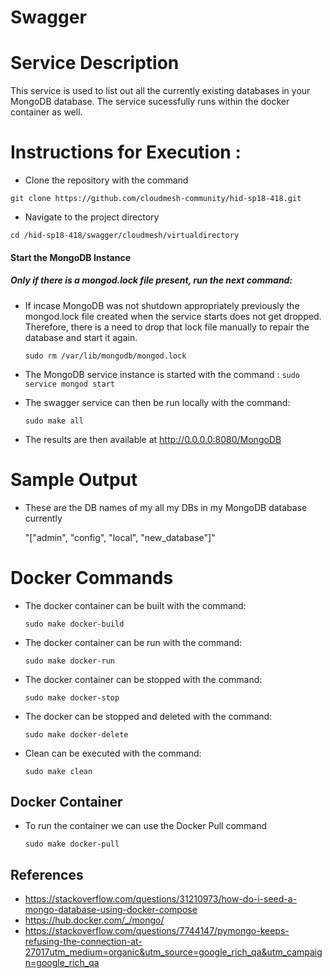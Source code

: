 # Swagger

# Service Description

This service is used to list out all the currently existing databases in your MongoDB database. The service sucessfully
runs within the docker container as well.
 
# Instructions for Execution :

* Clone the repository with the command

`
    git clone https://github.com/cloudmesh-community/hid-sp18-418.git
`  

* Navigate to the project directory

`
    cd /hid-sp18-418/swagger/cloudmesh/virtualdirectory
`

#### Start the MongoDB Instance

##### Only if there is a mongod.lock file present, run the next command:
* If incase MongoDB was not shutdown appropriately previously the mongod.lock file created when the service starts does not get dropped. 
Therefore, there is a need to drop that lock file manually to repair the database and start it again.

    `
    sudo rm /var/lib/mongodb/mongod.lock
    `

* The MongoDB service instance is started with the command :
    `
    sudo service mongod start
    `

* The swagger service can then be run locally with the command: 

    `
    sudo make all
    `  

* The results are then available at http://0.0.0.0:8080/MongoDB  

# Sample Output

* These are the DB names of my all my DBs in my MongoDB database currently

    "[\"admin\", \"config\", \"local\", \"new_database\"]"

# Docker Commands

* The docker container can be built with the command: 

    `
    sudo make docker-build
    `  

* The docker container can be run with the command: 

    `
    sudo make docker-run
    `  

* The docker container can be stopped with the command: 

    `
    sudo make docker-stop
    `  

* The docker can be stopped and deleted with the command: 

    `
    sudo make docker-delete
    `  

* Clean can be executed with the command: 

    `
    sudo make clean
    `  

## Docker Container

* To run the container we can use the Docker Pull command

    `
    sudo make docker-pull
    ` 

## References
* https://stackoverflow.com/questions/31210973/how-do-i-seed-a-mongo-database-using-docker-compose  
* https://hub.docker.com/_/mongo/
* https://stackoverflow.com/questions/7744147/pymongo-keeps-refusing-the-connection-at-27017utm_medium=organic&utm_source=google_rich_qa&utm_campaign=google_rich_qa
